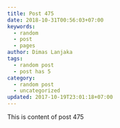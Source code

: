 ```yaml
---
title: Post 475
date: 2018-10-31T00:56:03+07:00
keywords:
  - random
  - post
  - pages
author: Dimas Lanjaka
tags:
  - random post
  - post has 5
category:
  - random post
  - uncategorized
updated: 2017-10-19T23:01:18+07:00
---
```

This is content of post 475